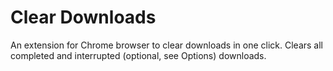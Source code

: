 # Clear Downloads

An extension for Chrome browser to clear downloads in one click. Clears all completed and interrupted (optional, see Options) downloads.
